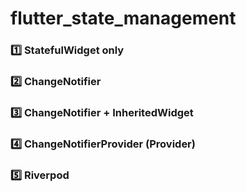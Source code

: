 # flutter_state_management

### 1️⃣ StatefulWidget only

### 2️⃣ ChangeNotifier

### 3️⃣ ChangeNotifier + InheritedWidget

### 4️⃣ ChangeNotifierProvider (Provider)

### 5️⃣ Riverpod